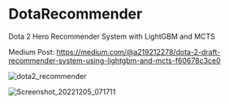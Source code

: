 # DotaRecommender
Dota 2 Hero Recommender System with LightGBM and MCTS

Medium Post:
https://medium.com/@a219212278/dota-2-draft-recommender-system-using-lightgbm-and-mcts-f60678c3ce0

![dota2_recommender](https://user-images.githubusercontent.com/55818710/210131846-578ac87f-b290-4121-ae00-ae4f49794e5f.png)

![Screenshot_20221205_071711](https://user-images.githubusercontent.com/55818710/210131887-668333ed-70a8-4c77-9ebf-9ba717947bf6.png)
